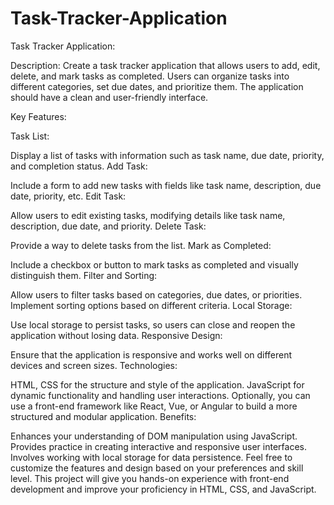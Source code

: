 # Task-Tracker-Application

Task Tracker Application:

Description:
Create a task tracker application that allows users to add, edit, delete, and mark tasks as completed. Users can organize tasks into different categories, set due dates, and prioritize them. The application should have a clean and user-friendly interface.

Key Features:

Task List:

Display a list of tasks with information such as task name, due date, priority, and completion status.
Add Task:

Include a form to add new tasks with fields like task name, description, due date, priority, etc.
Edit Task:

Allow users to edit existing tasks, modifying details like task name, description, due date, and priority.
Delete Task:

Provide a way to delete tasks from the list.
Mark as Completed:

Include a checkbox or button to mark tasks as completed and visually distinguish them.
Filter and Sorting:

Allow users to filter tasks based on categories, due dates, or priorities. Implement sorting options based on different criteria.
Local Storage:

Use local storage to persist tasks, so users can close and reopen the application without losing data.
Responsive Design:

Ensure that the application is responsive and works well on different devices and screen sizes.
Technologies:

HTML, CSS for the structure and style of the application.
JavaScript for dynamic functionality and handling user interactions.
Optionally, you can use a front-end framework like React, Vue, or Angular to build a more structured and modular application.
Benefits:

Enhances your understanding of DOM manipulation using JavaScript.
Provides practice in creating interactive and responsive user interfaces.
Involves working with local storage for data persistence.
Feel free to customize the features and design based on your preferences and skill level. This project will give you hands-on experience with front-end development and improve your proficiency in HTML, CSS, and JavaScript.
